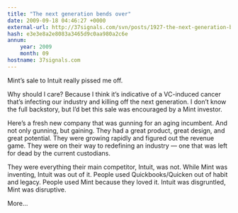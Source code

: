```yaml
---
title: "The next generation bends over"
date: 2009-09-18 04:46:27 +0000
external-url: http://37signals.com/svn/posts/1927-the-next-generation-bends-over
hash: e3e3e8a2e8083a3465d9c0aa980a2c6e
annum:
    year: 2009
    month: 09
hostname: 37signals.com
---
```


Mint’s sale to Intuit really pissed me off.



Why should I care? Because I think it’s indicative of a VC-induced cancer that’s infecting our industry and killing off the next generation. I don’t know the full backstory, but I’d bet this sale was encouraged by a Mint investor.



Here’s a fresh new company that was gunning for an aging incumbent. And not only gunning, but gaining. They had a great product, great design, and great potential. They were growing rapidly and figured out the revenue game. They were on their way to redefining an industry — one that was left for dead by the current custodians.



They were everything their main competitor, Intuit, was not. While Mint was inventing, Intuit was out of it. People used Quickbooks/Quicken out of habit and legacy. People used Mint because they loved it. Intuit was disgruntled, Mint was disruptive.

More...

 

